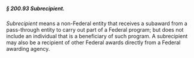 ##### § 200.93 Subrecipient. #####

*Subrecipient* means a non-Federal entity that receives a subaward from a pass-through entity to carry out part of a Federal program; but does not include an individual that is a beneficiary of such program. A subrecipient may also be a recipient of other Federal awards directly from a Federal awarding agency.